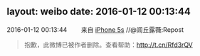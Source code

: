 layout: weibo
date: 2016-01-12 00:13:44
---
<meta name="referrer" content="no-referrer" />

2016-01-12 00:13:44  &nbsp;&nbsp;&nbsp;&nbsp;&nbsp;&nbsp; 来自 <a href="sinaweibo://customweibosource" rel="nofollow">iPhone 5s</a>
 //@闾丘露薇:Repost
>  抱歉，此微博已被作者删除。查看帮助：http://t.cn/Rfd3rQV
